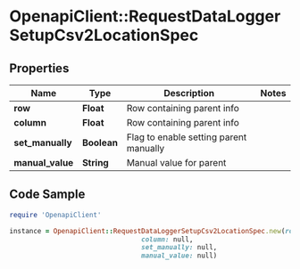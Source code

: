 # OpenapiClient::RequestDataLoggerSetupCsv2LocationSpec

## Properties

Name | Type | Description | Notes
------------ | ------------- | ------------- | -------------
**row** | **Float** | Row containing parent info | 
**column** | **Float** | Row containing parent info | 
**set_manually** | **Boolean** | Flag to enable setting parent manually | 
**manual_value** | **String** | Manual value for parent | 

## Code Sample

```ruby
require 'OpenapiClient'

instance = OpenapiClient::RequestDataLoggerSetupCsv2LocationSpec.new(row: null,
                                 column: null,
                                 set_manually: null,
                                 manual_value: null)
```


